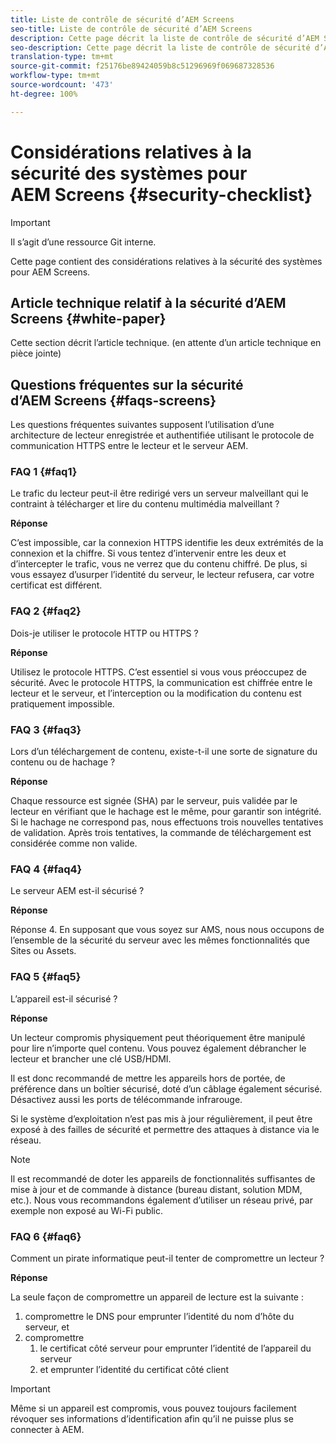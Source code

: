 ```yaml
---
title: Liste de contrôle de sécurité d’AEM Screens
seo-title: Liste de contrôle de sécurité d’AEM Screens
description: Cette page décrit la liste de contrôle de sécurité d’AEM Screens
seo-description: Cette page décrit la liste de contrôle de sécurité d’AEM Screens
translation-type: tm+mt
source-git-commit: f25176be89424059b8c51296969f069687328536
workflow-type: tm+mt
source-wordcount: '473'
ht-degree: 100%

---
```



# Considérations relatives à la sécurité des systèmes pour AEM Screens {#security-checklist}

>[!IMPORTANT]
>
>Il s’agit d’une ressource Git interne.

Cette page contient des considérations relatives à la sécurité des systèmes pour AEM Screens.


## Article technique relatif à la sécurité d’AEM Screens {#white-paper}

Cette section décrit l’article technique. (en attente d’un article technique en pièce jointe)


## Questions fréquentes sur la sécurité d’AEM Screens {#faqs-screens}

Les questions fréquentes suivantes supposent l’utilisation d’une architecture de lecteur enregistrée et authentifiée utilisant le protocole de communication HTTPS entre le lecteur et le serveur AEM.

### FAQ 1 {#faq1}

Le trafic du lecteur peut-il être redirigé vers un serveur malveillant qui le contraint à télécharger et lire du contenu multimédia malveillant ?

**Réponse**

C’est impossible, car la connexion HTTPS identifie les deux extrémités de la connexion et la chiffre. Si vous tentez d’intervenir entre les deux et d’intercepter le trafic, vous ne verrez que du contenu chiffré. De plus, si vous essayez d’usurper l’identité du serveur, le lecteur refusera, car votre certificat est différent.


### FAQ 2 {#faq2}

Dois-je utiliser le protocole HTTP ou HTTPS ?

**Réponse**

Utilisez le protocole HTTPS. C’est essentiel si vous vous préoccupez de sécurité. Avec le protocole HTTPS, la communication est chiffrée entre le lecteur et le serveur, et l’interception ou la modification du contenu est pratiquement impossible.


### FAQ 3 {#faq3}

Lors d’un téléchargement de contenu, existe-t-il une sorte de signature du contenu ou de hachage ?

**Réponse**

Chaque ressource est signée (SHA) par le serveur, puis validée par le lecteur en vérifiant que le hachage est le même, pour garantir son intégrité.
Si le hachage ne correspond pas, nous effectuons trois nouvelles tentatives de validation. Après trois tentatives, la commande de téléchargement est considérée comme non valide.


### FAQ 4 {#faq4}

Le serveur AEM est-il sécurisé ?

**Réponse**

Réponse 4. En supposant que vous soyez sur AMS, nous nous occupons de l’ensemble de la sécurité du serveur avec les mêmes fonctionnalités que Sites ou Assets.


### FAQ 5 {#faq5}

L’appareil est-il sécurisé ?

**Réponse**

Un lecteur compromis physiquement peut théoriquement être manipulé pour lire n’importe quel contenu. Vous pouvez également débrancher le lecteur et brancher une clé USB/HDMI.

Il est donc recommandé de mettre les appareils hors de portée, de préférence dans un boîtier sécurisé, doté d’un câblage également sécurisé. Désactivez aussi les ports de télécommande infrarouge.

Si le système d’exploitation n’est pas mis à jour régulièrement, il peut être exposé à des failles de sécurité et permettre des attaques à distance via le réseau.

>[!NOTE]
>
>Il est recommandé de doter les appareils de fonctionnalités suffisantes de mise à jour et de commande à distance (bureau distant, solution MDM, etc.). Nous vous recommandons également d’utiliser un réseau privé, par exemple non exposé au Wi-Fi public.


### FAQ 6 {#faq6}

Comment un pirate informatique peut-il tenter de compromettre un lecteur ?

**Réponse**

La seule façon de compromettre un appareil de lecture est la suivante :

1. compromettre le DNS pour emprunter l’identité du nom d’hôte du serveur, et
1. compromettre
   1. le certificat côté serveur pour emprunter l’identité de l’appareil du serveur
   1. et emprunter l’identité du certificat côté client

>[!IMPORTANT]
>Même si un appareil est compromis, vous pouvez toujours facilement révoquer ses informations d’identification afin qu’il ne puisse plus se connecter à AEM.





